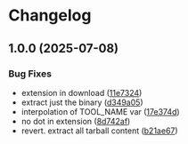 # Changelog

## 1.0.0 (2025-07-08)


### Bug Fixes

* extension in download ([11e7324](https://github.com/mfandrade/asdf-lazydocker/commit/11e732421221f5dedc1f4213e3b81a39fd5d6476))
* extract just the binary ([d349a05](https://github.com/mfandrade/asdf-lazydocker/commit/d349a05723810c9b301d65796128c5cc47c71a40))
* interpolation of TOOL_NAME var ([17e374d](https://github.com/mfandrade/asdf-lazydocker/commit/17e374d658308085bed10d904166d46e4ea70f72))
* no dot in extension ([8d742af](https://github.com/mfandrade/asdf-lazydocker/commit/8d742af22f636a1db5c5dc25064b37ef2622e0e0))
* revert. extract all tarball content ([b21ae67](https://github.com/mfandrade/asdf-lazydocker/commit/b21ae670e167015f14e70e96728e5c8b16ab7642))
